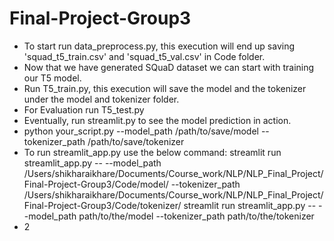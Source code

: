 # Final-Project-Group3

- To start run data_preprocess.py, this execution will end up saving 'squad_t5_train.csv' and 'squad_t5_val.csv' in Code folder.
- Now that we have generated SQuaD dataset we can start with training our T5 model.
- Run T5_train.py, this execution will save the model and the tokenizer under the model and tokenizer folder.
- For Evaluation run T5_test.py
- Eventually, run streamlit.py to see the model prediction in action.
- python your_script.py --model_path /path/to/save/model --tokenizer_path /path/to/save/tokenizer
- To run streamlit_app.py use the below command:
 streamlit run streamlit_app.py -- --model_path /Users/shikharaikhare/Documents/Course_work/NLP/NLP_Final_Project/Final-Project-Group3/Code/model/ --tokenizer_path /Users/shikharaikhare/Documents/Course_work/NLP/NLP_Final_Project/Final-Project-Group3/Code/tokenizer/
 streamlit run streamlit_app.py -- --model_path path/to/the/model --tokenizer_path path/to/the/tokenizer
- 2

